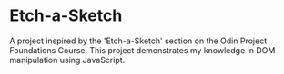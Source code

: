 # Etch-a-Sketch
A project inspired by the 'Etch-a-Sketch' section on the Odin Project Foundations Course. This project demonstrates my knowledge in DOM manipulation using JavaScript.
